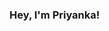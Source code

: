 ### Hey, I'm Priyanka! 


<!--
**Priyanka-01-s/Priyanka-01-s** is a ✨ _special_ ✨ repository because its `README.md` (this file) appears on your GitHub profile.

Here are some ideas to get you started:

- 🔭 I’m currently working on Web development projects
- 🌱 I’m currently learning javascript, Data structures and algo
- 📫 How to reach me: https://www.linkedin.com/in/priyanka-sengupta-b085291b7/
-->
